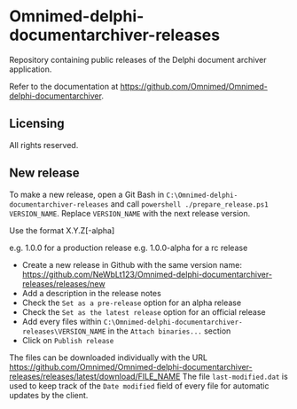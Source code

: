 # Omnimed-delphi-documentarchiver-releases
Repository containing public releases of the Delphi document archiver application.

Refer to the documentation at https://github.com/Omnimed/Omnimed-delphi-documentarchiver.

## Licensing
All rights reserved.

## New release
To make a new release, open a Git Bash in `C:\Omnimed-delphi-documentarchiver-releases` and call `powershell ./prepare_release.ps1 VERSION_NAME`. Replace `VERSION_NAME` with the next release version.

Use the format X.Y.Z[-alpha]

e.g. 1.0.0 for a production release
e.g. 1.0.0-alpha for a rc release

- Create a new release in Github with the same version name: https://github.com/NeWbLt123/Omnimed-delphi-documentarchiver-releases/releases/new
- Add a description in the release notes
- Check the `Set as a pre-release` option for an alpha release
- Check the `Set as the latest release` option for an official release
- Add every files within `C:\Omnimed-delphi-documentarchiver-releases\VERSION_NAME` in the `Attach binaries...` section
- Click on `Publish release`

The files can be downloaded individually with the URL https://github.com/Omnimed/Omnimed-delphi-documentarchiver-releases/releases/latest/download/FILE_NAME
The file `last-modified.dat` is used to keep track of the `Date modified` field of every file for automatic updates by the client.